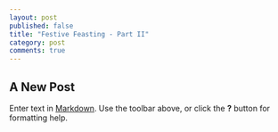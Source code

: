 ```yaml
---
layout: post
published: false
title: "Festive Feasting - Part II"
category: post
comments: true
---
```


## A New Post

Enter text in [Markdown](http://daringfireball.net/projects/markdown/). Use the toolbar above, or click the **?** button for formatting help.
